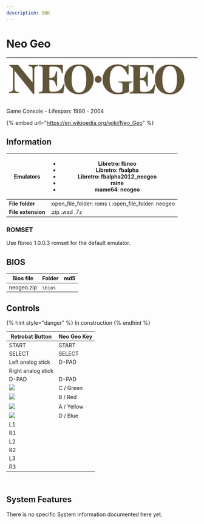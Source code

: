 ```yaml
---
description: SNK
---
```


# Neo Geo

| <p></p><p><img src="https://raw.githubusercontent.com/fabricecaruso/es-theme-carbon/5149a33eed46b2af638b06119397d4023b75131f/art/logos/neogeo.svg" alt="" data-size="original"></p> |   |   |
| ----------------------------------------------------------------------------------------------------------------------------------------------------------------------------------- | - | - |

Game Console - Lifespan: 1990 - 2004

{% embed url="https://en.wikipedia.org/wiki/Neo_Geo" %}

## Information

| **Emulators**      | <ul><li>Libretro: fbneo</li><li>Libretro: fbalpha</li><li>Libretro: fbalpha2012_neogeo</li><li>raine</li><li>mame64: neogeo</li></ul> |
| ------------------ | ------------------------------------------------------------------------------------------------------------------------------------- |
| **File folder**    | :open\_file\_folder: roms \ :open\_file\_folder: neogeo                                                                               |
| **File extension** | .zip .wad .7z                                                                                                                         |

### ROMSET&#x20;

Use fbneo 1.0.0.3 romset for the default emulator.

## BIOS

| Bios file  | Folder  | md5 |
| ---------- | ------- | --- |
| neogeo.zip | `\bios` |     |

## Controls

{% hint style="danger" %}
In construction
{% endhint %}

| Retrobat Button                                       | Neo Geo Key |
| ----------------------------------------------------- | ----------- |
| START                                                 | START       |
| SELECT                                                | SELECT      |
| Left analog stick                                     | D-PAD       |
| Right analog stick                                    |             |
| D-PAD                                                 | D-PAD       |
| ![](<../../../.gitbook/assets/image (2) (1) (1).png>) | C / Green   |
| ![](<../../../.gitbook/assets/image (1) (2) (1).png>) | B / Red     |
| ![](<../../../.gitbook/assets/image (4) (1).png>)     | A / Yellow  |
| ![](<../../../.gitbook/assets/image (3) (1) (2).png>) | D / Blue    |
| L1                                                    |             |
| R1                                                    |             |
| L2                                                    |             |
| R2                                                    |             |
| L3                                                    |             |
| R3                                                    |             |

<figure><img src="https://i.imgur.com/6BAcHeJ.png" alt=""><figcaption></figcaption></figure>

## System Features

There is no specific System information documented here yet.
